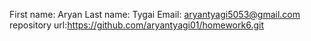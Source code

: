 First name: Aryan
Last name: Tygai
Email: aryantyagi5053@gmail.com 
repository url:https://github.com/aryantyagi01/homework6.git
